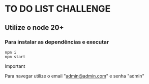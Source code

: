 # TO DO LIST CHALLENGE

## Utilize o node 20+

### Para instalar as dependências e executar

```
npm i
npm start
```

> [!important]
> Para navegar utilize o email "admin@admin.com" e senha "admin"